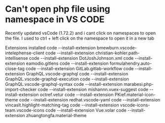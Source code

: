 
# Can't open php file using namespace in VS CODE

Recently updated vsCode (1.72.2) and i cant click on namespaces to open the file. I used to ctrl + left click on the namespace to open it in a new tab

Extensions installed
    code --install-extension bmewburn.vscode-intelephense-client
code --install-extension christian-kohler.path-intellisense
code --install-extension DotJoshJohnson.xml
code --install-extension eamodio.gitlens
code --install-extension formulahendry.auto-close-tag
code --install-extension GitLab.gitlab-workflow
code --install-extension GraphQL.vscode-graphql
code --install-extension GraphQL.vscode-graphql-execution
code --install-extension GraphQL.vscode-graphql-syntax
code --install-extension marabesi.php-import-checker
code --install-extension mishannn.vuex-suggest
code --install-extension octref.vetur
code --install-extension PKief.material-icon-theme
code --install-extension redhat.vscode-yaml
code --install-extension vincaslt.highlight-matching-tag
code --install-extension vscode-icons-team.vscode-icons
code --install-extension Vue.volar
code --install-extension zhuangtongfa.material-theme


        
